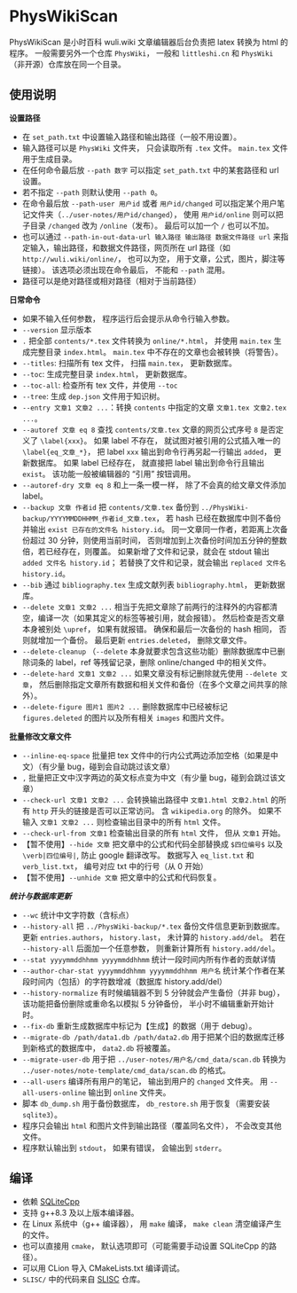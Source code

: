 # PhysWikiScan
PhysWikiScan 是小时百科 wuli.wiki 文章编辑器后台负责把 latex 转换为 html 的程序。 一般需要另外一个仓库 `PhysWiki`， 一般和 `littleshi.cn` 和 `PhysWiki` （非开源）仓库放在同一个目录。

## 使用说明

**设置路径**
* 在 `set_path.txt` 中设置输入路径和输出路径（一般不用设置）。
* 输入路径可以是 `PhysWiki` 文件夹， 只会读取所有 `.tex` 文件。 `main.tex` 文件用于生成目录。
* 在任何命令最后放 `--path 数字` 可以指定 `set_path.txt` 中的某套路径和 url 设置。
* 若不指定 `--path` 则默认使用 `--path 0`。
* 在命令最后放 `--path-user 用户id` 或者 `用户id/changed` 可以指定某个用户笔记文件夹（`../user-notes/用户id/changed`）， 使用 `用户id/online` 则可以把子目录 `/changed` 改为 `/online`（发布）。 最后可以加一个 `/` 也可以不加。
* 也可以通过 `--path-in-out-data-url 输入路径 输出路径 数据文件路径 url` 来指定输入，输出路径，和数据文件路径，网页所在 url 路径（如 `http://wuli.wiki/online/`， 也可以为空， 用于文章，公式，图片，脚注等链接）。 该选项必须出现在命令最后， 不能和 `--path` 混用。
* 路径可以是绝对路径或相对路径（相对于当前路径）

**日常命令**
* 如果不输入任何参数， 程序运行后会提示从命令行输入参数。
* `--version` 显示版本
* `.` 把全部 `contents/*.tex` 文件转换为 `online/*.html`， 并使用 `main.tex` 生成完整目录 `index.html`。 `main.tex` 中不存在的文章也会被转换（将警告）。
* `--titles`: 扫描所有 tex 文件， 扫描 `main.tex`， 更新数据库。
* `--toc`: 生成完整目录 `index.html`， 更新数据库。
* `--toc-all`: 检查所有 tex 文件，并使用 `--toc`
* `--tree`: 生成 `dep.json` 文件用于知识树。
* `--entry 文章1 文章2 ...`：转换 `contents` 中指定的文章 `文章1.tex 文章2.tex ...`。
* `--autoref 文章 eq 8` 查找 `contents/文章.tex` 文章的网页公式序号 `8` 是否定义了 `\label{xxx}`。 如果 label 不存在， 就试图对被引用的公式插入唯一的 `\label{eq_文章_*}`， 把 label `xxx` 输出到命令行再另起一行输出 `added`， 更新数据库。 如果 label 已经存在， 就直接把 label 输出到命令行且输出 `exist`。 该功能一般被编辑器的 “引用” 按钮调用。
* `--autoref-dry 文章 eq 8` 和上一条一模一样， 除了不会真的给文章文件添加 label。
* `--backup 文章 作者id` 把 `contents/文章.tex` 备份到 `../PhysWiki-backup/YYYYMMDDHHMM_作者id_文章.tex`， 若 hash 已经在数据库中则不备份并输出 `exist 已存在的文件名 history.id`。 同一文章同一作者，若距离上次备份超过 30 分钟，则使用当前时间， 否则增加到上次备份时间加五分钟的整数倍，若已经存在，则覆盖。 如果新增了文件和记录，就会在 stdout 输出 `added 文件名 history.id`； 若替换了文件和记录，就会输出 `replaced 文件名 history.id`。
* `--bib` 通过 `bibliography.tex` 生成文献列表 `bibliography.html`， 更新数据库。
* `--delete 文章1 文章2 ...` 相当于先把文章除了前两行的注释外的内容都清空，编译一次（如果其定义的标签等被引用，就会报错）。 然后检查是否文章本身被别处 `\upref`， 如果有就报错。 确保和最后一次备份的 hash 相同， 否则就增加一个备份。 最后更新 `entries.deleted`， 删除文章文件。
* `--delete-cleanup` （`--delete` 本身就要求包含这些功能）删除数据库中已删除词条的 label，ref 等残留记录，删除 online/changed 中的相关文件。
* `--delete-hard 文章1 文章2 ...` 如果文章没有标记删除就先使用 `--delete 文章`， 然后删除指定文章所有数据和相关文件和备份（在多个文章之间共享的除外）。
* `--delete-figure 图片1 图片2 ...` 删除数据库中已经被标记 `figures.deleted` 的图片以及所有相关 `images` 和图片文件。

**批量修改文章文件**
* `--inline-eq-space` 批量把 tex 文件中的行内公式两边添加空格（如果是中文）（有少量 bug，碰到会自动跳过该文章）
* `,` 批量把正文中汉字两边的英文标点变为中文（有少量 bug，碰到会跳过该文章）
* `--check-url 文章1 文章2 ...` 会转换输出路径中 `文章1.html 文章2.html` 的所有 `http` 开头的链接是否可以正常访问。 含 `wikipedia.org` 的除外。 如果不输入 `文章1 文章2 ...` 则检查输出目录中的所有 `html` 文件。
* `--check-url-from 文章1` 检查输出目录的所有 `html` 文件， 但从 `文章1` 开始。
* 【暂不使用】`--hide 文章` 把文章中的公式和代码全部替换成 `$四位编号$` 以及 `\verb|四位编号|`, 防止 google 翻译改写。 数据写入 `eq_list.txt` 和 `verb_list.txt`， 编号对应 txt 中的行号（从 0 开始）
* 【暂不使用】`--unhide 文章` 把文章中的公式和代码恢复。

***统计与数据库更新***
* `--wc` 统计中文字符数（含标点）
* `--history-all` 把 `../PhysWiki-backup/*.tex` 备份文件信息更新到数据库。 更新 `entries.authors`， `history.last`， 未计算的 `history.add/del`。 若在 `--history-all` 后面加一个任意参数， 则重新计算所有 `history.add/del`。
* `--stat yyyymmddhhmm yyyymmddhhmm` 统计一段时间内所有作者的贡献详情
* `--author-char-stat yyyymmddhhmm yyyymmddhhmm 用户名` 统计某个作者在某段时间内（包括）的字符数增减（数据库 history.add/del）
* `--history-normalize` 有时候编辑器不到 5 分钟就会产生备份（并非 bug）， 该功能把备份删除或重命名以模拟 5 分钟备份， 半小时不编辑重新开始计时。
* `--fix-db` 重新生成数据库中标记为【生成】的数据（用于 debug）。
* `--migrate-db /path/data1.db /path/data2.db` 用于把某个旧的数据库迁移到新格式的数据库中， `data2.db` 将被覆盖。
* `--migrate-user-db` 用于把 `../user-notes/用户名/cmd_data/scan.db` 转换为 `../user-notes/note-template/cmd_data/scan.db` 的格式。
* `--all-users` 编译所有用户的笔记， 输出到用户的 `changed` 文件夹。 用 `--all-users-online` 输出到 `online` 文件夹。
* 脚本 `db_dump.sh` 用于备份数据库， `db_restore.sh` 用于恢复（需要安装 `sqlite3`）。
* 程序只会输出 `html` 和图片文件到输出路径（覆盖同名文件）， 不会改变其他文件。
* 程序默认输出到 `stdout`， 如果有错误， 会输出到 `stderr`。

## 编译
* 依赖 [SQLiteCpp](https://github.com/SRombauts/SQLiteCpp)
* 支持 g++8.3 及以上版本编译器。
* 在 Linux 系统中（g++ 编译器）， 用 `make` 编译， `make clean` 清空编译产生的文件。
* 也可以直接用 `cmake`， 默认选项即可（可能需要手动设置 SQLiteCpp 的路径）。
* 可以用 CLion 导入 CMakeLists.txt 编译调试。
* `SLISC/` 中的代码来自 [SLISC](https://github.com/MacroUniverse/SLISC) 仓库。
